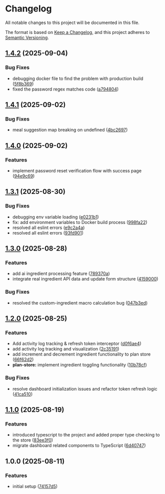 # Changelog

All notable changes to this project will be documented in this file.

The format is based on [Keep a Changelog](https://keepachangelog.com/en/1.0.0/),
and this project adheres to [Semantic Versioning](https://semver.org/spec/v2.0.0.html).

## [1.4.2](https://github.com/chikrice/chikrice-user-frontend/compare/v1.4.1...v1.4.2) (2025-09-04)


### Bug Fixes

* debugging docker file to find the problem with production build ([5f8b369](https://github.com/chikrice/chikrice-user-frontend/commit/5f8b369c6c498b9f23fd37514e1f49510480f9a1))
* fixed the password regex matches code ([a794804](https://github.com/chikrice/chikrice-user-frontend/commit/a794804ce65b08047932cdc324ea15709b9c0e2b))

## [1.4.1](https://github.com/chikrice/chikrice-user-frontend/compare/v1.4.0...v1.4.1) (2025-09-02)


### Bug Fixes

* meal suggestion map breaking on undefined ([4bc2697](https://github.com/chikrice/chikrice-user-frontend/commit/4bc2697e3146c80994c3de5b761b9c25e727af1b))

## [1.4.0](https://github.com/chikrice/chikrice-user-frontend/compare/v1.3.1...v1.4.0) (2025-09-02)


### Features

* implement password reset verification flow with success page ([94e9c69](https://github.com/chikrice/chikrice-user-frontend/commit/94e9c69f0be806aea553b7d46e4a7f9209e78d2e))

## [1.3.1](https://github.com/chikrice/chikrice-user-frontend/compare/v1.3.0...v1.3.1) (2025-08-30)


### Bug Fixes

* debugging env variable loading ([e0231b1](https://github.com/chikrice/chikrice-user-frontend/commit/e0231b137e67dd88265a920075b1c120f6621f8f))
* fix: add environment variables to Docker build process ([998fa22](https://github.com/chikrice/chikrice-user-frontend/commit/998fa2251c73bfba565c03c067d7537a243cd8d0))
* resolved all eslint errors ([e9c2a4a](https://github.com/chikrice/chikrice-user-frontend/commit/e9c2a4a596ddce7d18f78b57ca190b44600cfdc8))
* resolved all eslint errors ([93fd901](https://github.com/chikrice/chikrice-user-frontend/commit/93fd901ed6d9318ecb231ca3a8a9aecb2743295b))

## [1.3.0](https://github.com/chikrice/chikrice-user-frontend/compare/v1.2.0...v1.3.0) (2025-08-28)


### Features

* add ai ingredient processing feature ([789370a](https://github.com/chikrice/chikrice-user-frontend/commit/789370a9a31a5138e6efc81d43d4c928a858c992))
* integrate real ingredient API data and update form structure ([4159000](https://github.com/chikrice/chikrice-user-frontend/commit/4159000a6ebdf644ec0adc07f95d1ec13a505486))


### Bug Fixes

* resolved the custom-ingredient macro calculation bug ([047b3ed](https://github.com/chikrice/chikrice-user-frontend/commit/047b3ed938aa61a41aaacd45106486147d690d9a))

## [1.2.0](https://github.com/chikrice/chikrice-user-frontend/compare/v1.1.0...v1.2.0) (2025-08-25)


### Features

* Add activity log tracking & refresh token interceptor ([d0f6ae4](https://github.com/chikrice/chikrice-user-frontend/commit/d0f6ae495dc652ddce1803e64b17e3799c148cf4))
* add activity log tracking and visualization ([2c35191](https://github.com/chikrice/chikrice-user-frontend/commit/2c35191f6a66eeaf4a33ae8f284bea6d43fe8687))
* add increment and decrement ingredient functionality to plan store ([66f62d2](https://github.com/chikrice/chikrice-user-frontend/commit/66f62d2b86e7c68990cb183a21e79e018373ab7b))
* **plan-store:** implement ingredient toggling functionality ([10b78cf](https://github.com/chikrice/chikrice-user-frontend/commit/10b78cf50f3f69851b92e499033297cfe34e31b6))


### Bug Fixes

* resolve dashboard initialization issues and refactor token refresh logic ([41ca510](https://github.com/chikrice/chikrice-user-frontend/commit/41ca510fa0a50d25998f5843a5fad895a809fdbb))

## [1.1.0](https://github.com/chikrice/chikrice-user-frontend/compare/v1.0.0...v1.1.0) (2025-08-19)


### Features

* introduced typescript to the project and added proper type checking to the store ([83ee3f0](https://github.com/chikrice/chikrice-user-frontend/commit/83ee3f0654ab48ef3b068ecbea34fecc695bcc4d))
* migrate dashboard related components to TypeScript ([6d40747](https://github.com/chikrice/chikrice-user-frontend/commit/6d40747c840370ff5e1f133d22d038d109c31406))

## 1.0.0 (2025-08-11)


### Features

* initial setup ([74157d5](https://github.com/chikrice/chikrice-user-frontend/commit/74157d51d0ce2a8e0e39c1daf169bfe73ead0ac8))
